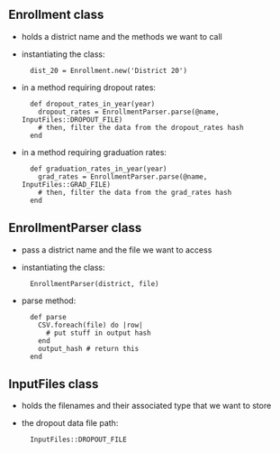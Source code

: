 Enrollment class
----------------
* holds a district name and the methods we want to call
* instantiating the class: 
 
        dist_20 = Enrollment.new('District 20')

* in a method requiring dropout rates:
        
        def dropout_rates_in_year(year)
          dropout_rates = EnrollmentParser.parse(@name, InputFiles::DROPOUT_FILE)
          # then, filter the data from the dropout_rates hash
        end

* in a method requiring graduation rates:   
        
        def graduation_rates_in_year(year)
          grad_rates = EnrollmentParser.parse(@name, InputFiles::GRAD_FILE)
          # then, filter the data from the grad_rates hash
        end

EnrollmentParser class
----------------------
* pass a district name and the file we want to access
* instantiating the class: 

        EnrollmentParser(district, file)

* parse method:
        
        def parse
          CSV.foreach(file) do |row|
            # put stuff in output hash
          end
          output_hash # return this
        end

InputFiles class
----------------
* holds the filenames and their associated type that we want to store
* the dropout data file path: 
 
        InputFiles::DROPOUT_FILE
